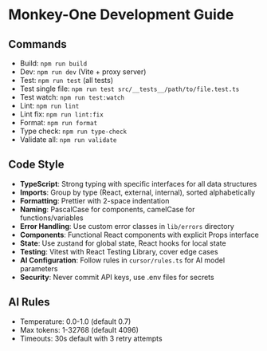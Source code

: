 # Monkey-One Development Guide

## Commands

- Build: `npm run build`
- Dev: `npm run dev` (Vite + proxy server)
- Test: `npm run test` (all tests)
- Test single file: `npm run test src/__tests__/path/to/file.test.ts`
- Test watch: `npm run test:watch`
- Lint: `npm run lint`
- Lint fix: `npm run lint:fix`
- Format: `npm run format`
- Type check: `npm run type-check`
- Validate all: `npm run validate`

## Code Style

- **TypeScript**: Strong typing with specific interfaces for all data structures
- **Imports**: Group by type (React, external, internal), sorted alphabetically
- **Formatting**: Prettier with 2-space indentation
- **Naming**: PascalCase for components, camelCase for functions/variables
- **Error Handling**: Use custom error classes in `lib/errors` directory
- **Components**: Functional React components with explicit Props interface
- **State**: Use zustand for global state, React hooks for local state
- **Testing**: Vitest with React Testing Library, cover edge cases
- **AI Configuration**: Follow rules in `cursor/rules.ts` for AI model parameters
- **Security**: Never commit API keys, use .env files for secrets

## AI Rules

- Temperature: 0.0-1.0 (default 0.7)
- Max tokens: 1-32768 (default 4096)
- Timeouts: 30s default with 3 retry attempts
